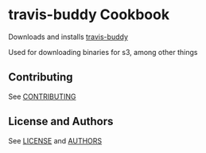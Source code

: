 travis-buddy Cookbook
=====================

Downloads and installs [travis-buddy](https://github.com/modcloth-labs/travis-buddy)

Used for downloading binaries for s3, among other things

Contributing
------------

See [CONTRIBUTING](CONTRIBUTING.md)

License and Authors
-------------------

See [LICENSE](LICENSE.txt) and [AUTHORS](AUTHORS.md)

